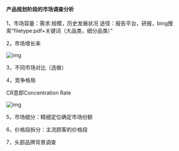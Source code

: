 #### 产品规划阶段的市场调查分析

1，市场容量：需求:规模，历史发展状况  途径：报告平台，研报，bing搜索“filetype:pdf+关键词（大品类，细分品类）”

2，市场增长率

![img](http://image.woshipm.com/wp-files/2020/06/ph1A8RuV3ZUYQMYH3s7L.png)

3，不同市场对比（选做）

4，竞争格局

CR意即Concentration Rate   

![img](http://image.woshipm.com/wp-files/2020/06/MJcaZt5NQYJ9YjoqY45v.png)

5，市场细分：精细定位确定市场份额

6，价格段拆分：主流顾客的价格段

7，头部品牌背景调查




